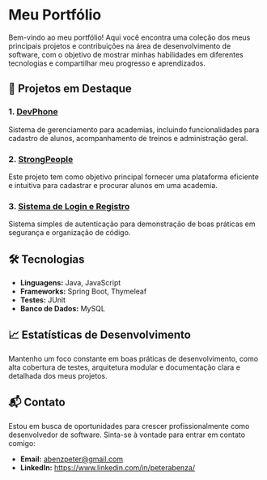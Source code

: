 # Meu Portfólio

Bem-vindo ao meu portfólio! Aqui você encontra uma coleção dos meus principais projetos e contribuições na área de desenvolvimento de software, com o objetivo de mostrar minhas habilidades em diferentes tecnologias e compartilhar meu progresso e aprendizados.

## 📂 Projetos em Destaque

### 1. [DevPhone]([link_projeto](https://github.com/PeterAbenza/DevPhone))
Sistema de gerenciamento para academias, incluindo funcionalidades para cadastro de alunos, acompanhamento de treinos e administração geral.

### 2. [StrongPeople]([link_projeto](https://github.com/PeterAbenza/SistemaAulasSpringBoot))
Este projeto tem como objetivo principal fornecer uma plataforma eficiente e intuitiva para cadastrar e procurar alunos em uma academia.

### 3. [Sistema de Login e Registro](link_projeto)
Sistema simples de autenticação para demonstração de boas práticas em segurança e organização de código.

## 🛠️ Tecnologias

- **Linguagens:** Java, JavaScript
- **Frameworks:** Spring Boot, Thymeleaf
- **Testes:** JUnit
- **Banco de Dados:** MySQL

## 📈 Estatísticas de Desenvolvimento

Mantenho um foco constante em boas práticas de desenvolvimento, como alta cobertura de testes, arquitetura modular e documentação clara e detalhada dos meus projetos.

## 📬 Contato

Estou em busca de oportunidades para crescer profissionalmente como desenvolvedor de software. Sinta-se à vontade para entrar em contato comigo:

- **Email:** abenzpeter@gmail.com
- **LinkedIn:** https://www.linkedin.com/in/peterabenza/
